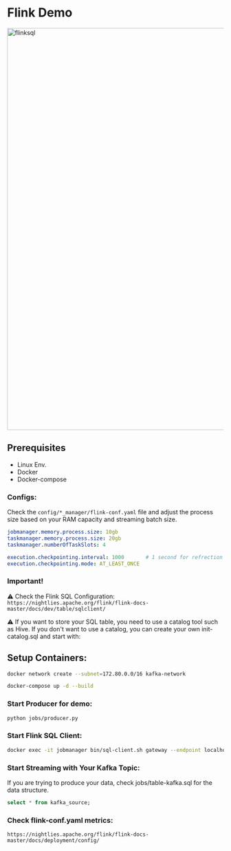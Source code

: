 # Flink Demo

<img width="934" alt="flinksql" src="https://github.com/user-attachments/assets/01223301-cb0e-4a77-898a-07f72c19b3f3" />

## Prerequisites
- Linux Env.
- Docker
- Docker-compose

### Configs:
Check the `config/*_manager/flink-conf.yaml` file and adjust the process size based on your RAM capacity and streaming batch size.
```yaml
jobmanager.memory.process.size: 10gb  
taskmanager.memory.process.size: 20gb
taskmanager.numberOfTaskSlots: 4

execution.checkpointing.interval: 1000       # 1 second for refrection (default 180000)
execution.checkpointing.mode: AT_LEAST_ONCE
```

### Important!

⚠️ Check the Flink SQL Configuration: `https://nightlies.apache.org/flink/flink-docs-master/docs/dev/table/sqlclient/`

⚠️ If you want to store your SQL table, you need to use a catalog tool such as Hive. If you don't want to use a catalog, you can create your own init-catalog.sql and start with:

## Setup Containers:
```bash
docker network create --subnet=172.80.0.0/16 kafka-network

docker-compose up -d --build
```

### Start Producer for demo:
```bash
python jobs/producer.py
```

### Start Flink SQL Client:
```bash
docker exec -it jobmanager bin/sql-client.sh gateway --endpoint localhost:8082 --init /opt/flink/jobs/init-catalog.sql
```

### Start Streaming with Your Kafka Topic:
If you are trying to produce your data, check jobs/table-kafka.sql for the data structure.

```sql
select * from kafka_source;
```

### Check flink-conf.yaml metrics:
```
https://nightlies.apache.org/flink/flink-docs-master/docs/deployment/config/
```




